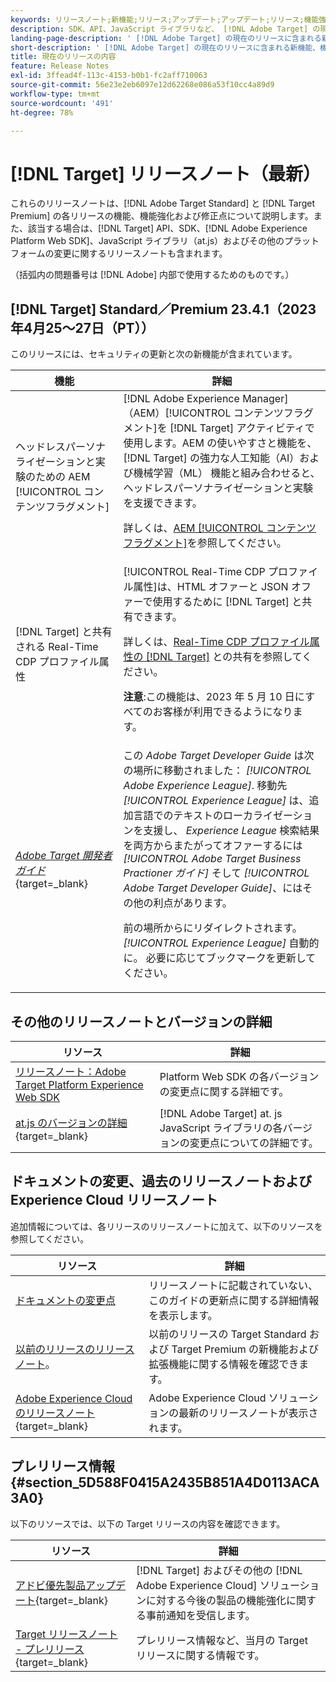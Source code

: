 ```yaml
---
keywords: リリースノート;新機能;リリース;アップデート;アップデート;リリース;機能強化;機能強化;修正;バグ修正;アップデート
description: SDK、API、JavaScript ライブラリなど、 [!DNL Adobe Target] の現在のリリースに含まれている新機能、機能強化および修正について説明します。
landing-page-description: ' [!DNL Adobe Target] の現在のリリースに含まれる新機能、機能強化、修正点について説明します。'
short-description: ' [!DNL Adobe Target] の現在のリリースに含まれる新機能、機能強化、修正点について説明します。'
title: 現在のリリースの内容
feature: Release Notes
exl-id: 3ffead4f-113c-4153-b0b1-fc2aff710063
source-git-commit: 56e23e2eb6097e12d62268e086a53f10cc4a89d9
workflow-type: tm+mt
source-wordcount: '491'
ht-degree: 78%

---
```


# [!DNL Target] リリースノート（最新）

これらのリリースノートは、[!DNL Adobe Target Standard] と [!DNL Target Premium] の各リリースの機能、機能強化および修正点について説明します。また、該当する場合は、[!DNL Target] API、SDK、[!DNL Adobe Experience Platform Web SDK]、JavaScript ライブラリ（at.js）およびその他のプラットフォームの変更に関するリリースノートも含まれます。

（括弧内の問題番号は [!DNL Adobe] 内部で使用するためのものです。）

## [!DNL Target] Standard／Premium 23.4.1（2023年4月25～27日（PT））

このリリースには、セキュリティの更新と次の新機能が含まれています。

| 機能 | 詳細 |
|--- |--- |
| ヘッドレスパーソナライゼーションと実験のための AEM [!UICONTROL コンテンツフラグメント] | [!DNL Adobe Experience Manager]（AEM）[!UICONTROL コンテンツフラグメント]を [!DNL Target] アクティビティで使用します。AEM の使いやすさと機能を、[!DNL Target] の強力な人工知能（AI）および機械学習（ML） 機能と組み合わせると、ヘッドレスパーソナライゼーションと実験を支援できます。<P>詳しくは、[AEM [!UICONTROL コンテンツフラグメント]](/help/main/c-integrating-target-with-mac/aem/content-fragments-aem.md)を参照してください。 |
| [!DNL Target] と共有される Real-Time CDP プロファイル属性 | [!UICONTROL Real-Time CDP プロファイル属性]は、HTML オファーと JSON オファーで使用するために [!DNL Target] と共有できます。<P>詳しくは、[Real-Time CDP プロファイル属性の [!DNL Target]](/help/main/c-integrating-target-with-mac/integrating-with-rtcdp.md#rtcdp-profile-attributes) との共有を参照してください。<p>**注意**:この機能は、2023 年 5 月 10 日にすべてのお客様が利用できるようになります。 |
| [*Adobe Target 開発者ガイド*](https://experienceleague.adobe.com/docs/target-dev/developer/overview.html){target=_blank} | この *Adobe Target Developer Guide* は次の場所に移動されました： *[!UICONTROL Adobe Experience League]*. 移動先 *[!UICONTROL Experience League]* は、追加言語でのテキストのローカライゼーションを支援し、 *Experience League* 検索結果を両方からまたがってオファーするには *[!UICONTROL Adobe Target Business Practioner ガイド]* そして *[!UICONTROL Adobe Target Developer Guide]*、にはその他の利点があります。<P>前の場所からにリダイレクトされます。 *[!UICONTROL Experience League]* 自動的に。 必要に応じてブックマークを更新してください。 |

## その他のリリースノートとバージョンの詳細

| リソース | 詳細 |
|--- |--- |
| [リリースノート：Adobe Target Platform Experience Web SDK](https://experienceleague.adobe.com/docs/experience-platform/edge/release-notes.html?lang=ja) | Platform Web SDK の各バージョンの変更点に関する詳細です。 |
| [at.js のバージョンの詳細](https://experienceleague.corp.adobe.com/docs/target-dev/developer/client-side/at-js-implementation/target-atjs-versions.html){target=_blank} | [!DNL Adobe Target] at. js JavaScript ライブラリの各バージョンの変更点についての詳細です。 |

## ドキュメントの変更、過去のリリースノートおよび Experience Cloud リリースノート

追加情報については、各リリースのリリースノートに加えて、以下のリソースを参照してください。

| リソース | 詳細 |
|--- |--- |
| [ドキュメントの変更点](/help/main/r-release-notes/doc-change.md) | リリースノートに記載されていない、このガイドの更新点に関する詳細情報を表示します。 |
| [以前のリリースのリリースノート](/help/main/r-release-notes/release-notes-for-previous-releases.md)。 | 以前のリリースの Target Standard および Target Premium の新機能および拡張機能に関する情報を確認できます。 |
| [Adobe Experience Cloud のリリースノート](https://experienceleague.adobe.com/docs/release-notes/experience-cloud/current.html?lang=ja){target=_blank} | Adobe Experience Cloud ソリューションの最新のリリースノートが表示されます。 |

## プレリリース情報 {#section_5D588F0415A2435B851A4D0113ACA3A0}

以下のリソースでは、以下の Target リリースの内容を確認できます。

| リソース | 詳細 |
|--- |--- |
| [アドビ優先製品アップデート](https://www.adobe.com/subscription/priority-product-update.html){target=_blank} | [!DNL Target] およびその他の [!DNL Adobe Experience Cloud] ソリューションに対する今後の製品の機能強化に関する事前通知を受信します。 |
| [Target リリースノート - プレリリース](/help/main/r-release-notes/target-release-notes.md){target=_blank} | プレリリース情報など、当月の Target リリースに関する情報です。 |
